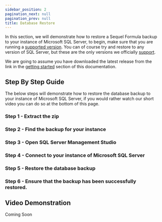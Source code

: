 ```yaml
---
sidebar_position: 2
pagination_next: null
pagination_prev: null
title: Database Restore
---
```


In this section, we will demonstrate how to restore a Sequel Formula backup to your instance of Microsoft SQL Server, to begin, make sure that you are running a [supported version](../about/supported-versions). You can of course try and restore to any version of SQL Server, but these are the only versions we officially [support](../about/supported-versions).

We are going to assume you have downloaded the latest release from the link in the [getting started](../getting-started) section of this documentation.

## Step By Step Guide

The below steps will demonstrate how to restore the database backup to your instance of Microsoft SQL Server, if you would rather watch our short video you can do so at the bottom of this page.

### Step 1 - Extract the zip

### Step 2 - Find the backup for your instance

### Step 3 - Open SQL Server Management Studio

### Step 4 - Connect to your instance of Microsoft SQL Server

### Step 5 - Restore the database backup

### Step 6 - Ensure that the backup has been successfully restored. 

## Video Demonstration

Coming Soon